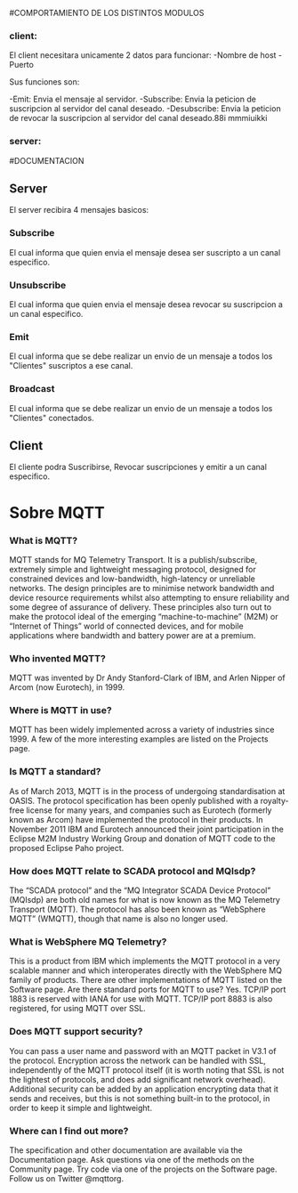 
#COMPORTAMIENTO DE LOS DISTINTOS MODULOS

### client:

El client necesitara unicamente 2 datos para funcionar:
-Nombre de host
-Puerto

Sus funciones son:

-Emit: Envia el mensaje al servidor.
-Subscribe: Envia la peticion de suscripcion al servidor del canal deseado.
-Desubscribe: Envia la peticion de revocar la suscripcion al servidor 
del canal deseado.88i  mmmiuikki

### server:



#DOCUMENTACION

## Server
El server recibira 4 mensajes basicos:

### Subscribe
El cual informa que quien envia el mensaje desea ser suscripto a un canal especifico.
### Unsubscribe
El cual informa que quien envia el mensaje desea revocar su suscripcion a un canal especifico.
### Emit
El cual informa que se debe realizar un envio de un mensaje a todos los "Clientes" suscriptos a ese canal.
### Broadcast
El cual informa que se debe realizar un envio de un mensaje a todos los "Clientes" conectados.

## Client
El cliente podra Suscribirse, Revocar suscripciones y emitir a un canal especifico.

# Sobre MQTT

### What is MQTT?
MQTT stands for MQ Telemetry Transport. It is a publish/subscribe, extremely simple and lightweight messaging protocol, designed for constrained devices and low-bandwidth, high-latency or unreliable networks. The design principles are to minimise network bandwidth and device resource requirements whilst also attempting to ensure reliability and some degree of assurance of delivery. These principles also turn out to make the protocol ideal of the emerging “machine-to-machine” (M2M) or “Internet of Things” world of connected devices, and for mobile applications where bandwidth and battery power are at a premium.
### Who invented MQTT?
MQTT was invented by Dr Andy Stanford-Clark of IBM, and Arlen Nipper of Arcom (now Eurotech), in 1999.
### Where is MQTT in use?
MQTT has been widely implemented across a variety of industries since 1999. A few of the more interesting examples are listed on the Projects page.
### Is MQTT a standard?
As of March 2013, MQTT is in the process of undergoing standardisation at OASIS.
The protocol specification has been openly published with a royalty-free license for many years, and companies such as Eurotech (formerly known as Arcom) have implemented the protocol in their products.
In November 2011 IBM and Eurotech announced their joint participation in the Eclipse M2M Industry Working Group and donation of MQTT code to the proposed Eclipse Paho project.
### How does MQTT relate to SCADA protocol and MQIsdp?
The “SCADA protocol” and the “MQ Integrator SCADA Device Protocol” (MQIsdp) are both old names for what is now known as the MQ Telemetry Transport (MQTT). The protocol has also been known as “WebSphere MQTT” (WMQTT), though that name is also no longer used.
### What is WebSphere MQ Telemetry?
This is a product from IBM which implements the MQTT protocol in a very scalable manner and which interoperates directly with the WebSphere MQ family of products.
There are other implementations of MQTT listed on the Software page.
Are there standard ports for MQTT to use?
Yes. TCP/IP port 1883 is reserved with IANA for use with MQTT. TCP/IP port 8883 is also registered, for using MQTT over SSL.
### Does MQTT support security?
You can pass a user name and password with an MQTT packet in V3.1 of the protocol. Encryption across the network can be handled with SSL, independently of the MQTT protocol itself (it is worth noting that SSL is not the lightest of protocols, and does add significant network overhead). Additional security can be added by an application encrypting data that it sends and receives, but this is not something built-in to the protocol, in order to keep it simple and lightweight.
### Where can I find out more?
The specification and other documentation are available via the Documentation page.
Ask questions via one of the methods on the Community page.
Try code via one of the projects on the Software page.
Follow us on Twitter @mqttorg.
